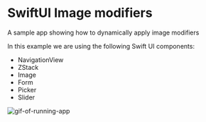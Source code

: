 # SwiftUI Image modifiers

A sample app showing how to dynamically apply image modifiers

In this example we are using the following Swift UI components:
  - NavigationView
  - ZStack
  - Image
  - Form
  - Picker
  - Slider
  
  ![gif-of-running-app](resources/Image-Manipulator-420.gif)
